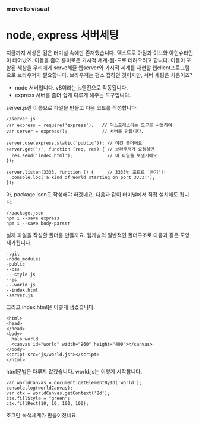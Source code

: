 ### move to visual
# node, express 서버세팅
지금까지 세상은 검은 터미널 속에만 존재했습니다. 텍스트로 아담과 이브와 아인슈타인이 태어났죠. 이들을 좀더 흥미로운 가시적 세계-웹-으로 데려오려고 합니다. 이들이 포함된 세상을 우리에게 serve해줄 웹server와 가시적 세계를 재현할 웹client프로그램으로 브라우저가 필요합니다. 브라우저는 평소 접하던 것이지만, 서버 세팅은 처음이죠?

- node 서버입니다. v8이라는 js엔진으로 작동됩니다.  
- express 서버를 좀더 쉽게 다루게 해주는 도구입니다.

server.js란 이름으로 파일을 만들고 다음 코드를 작성합니다.

```
//server.js
var express = require('express');   // 익스프레스라는 도구를 사용하여
var server = express();             // 서버를 만듭니다.

server.use(express.static('public')); // 이건 폴더에요
server.get('/', function (req, res) { // 브라우저가 요청하면
  res.send('index.html');             // 이 파일을 보낼거에요
});

server.listen(3333, function () {     // 3333번 포트로 '듣기'!!
  console.log('a kind of World starting on port 3333!');
});
```
아, package.json도 작성해야 하겠네요. 다음과 같이 터미널에서 직접 설치해도 됩니다.
```
//package.json
npm i --save express
npm i --save body-parser
```
실제 파일을 작성할 폴더를 만들까요. 웹개발의 일반적인 폴더구조로 다음과 같은 모양새가됩니다.
```
-.git
-node_modules
-public
--css
---style.js
--js
---world.js
--index.html
-server.js
```
그리고 index.html은 이렇게 생겼습니다.
```
<html>
<head>
</head>
<body>
  halo world
  <canvas id="world" width="960" height="400"></canvas>
</body>
<script src="js/world.js"></script>
</html>
```
html문법은 다루지 않겠습니다.
world.js는 이렇게 시작합니다.
```
var worldCanvas = document.getElementById('world');
console.log(worldCanvas);
var ctx = worldCanvas.getContext('2d');
ctx.fillStyle = "green";
ctx.fillRect(10, 10, 100, 100);
```
조그만 녹색세계가 만들어졌네요. 

